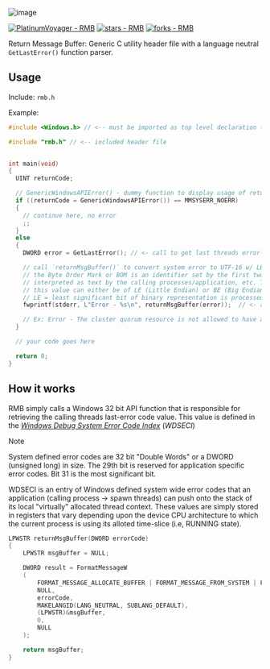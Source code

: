 ![image](https://github.com/PlatinumVoyager/RMB/assets/116006542/91315e15-e29a-4a91-beda-c992450b2375)

[![PlatinumVoyager - RMB](https://img.shields.io/static/v1?label=PlatinumVoyager&message=RMB&color=blue&logo=github)](https://github.com/PlatinumVoyager/RMB "Go to GitHub repo")
[![stars - RMB](https://img.shields.io/github/stars/PlatinumVoyager/RMB?style=social)](https://github.com/PlatinumVoyager/RMB)
[![forks - RMB](https://img.shields.io/github/forks/PlatinumVoyager/RMB?style=social)](https://github.com/PlatinumVoyager/RMB)

Return Message Buffer: Generic C utility header file with a language neutral `GetLastError()` function parser.

## Usage
Include: `rmb.h`

Example: 
```c 
#include <Windows.h> // <-- must be imported as top level declaration (topmost header file)

#include "rmb.h" // <-- included header file


int main(void)
{
  UINT returnCode;

  // GenericWindowsAPIError() - dummy function to display usage of returnMsgBuffer()
  if ((returnCode = GenericWindowsAPIError()) == MMSYSERR_NOERR)
  {
    // continue here, no error
    ;;
  }
  else
  {
    DWORD error = GetLastError(); // <- call to get last threads error-code value

    // call `returnMsgBuffer()` to convert system error to UTF-16 w/ LE BOM (Byte order Mark)
    // the Byte Order Mark or BOM is an identifier set by the first two bytes in a data stream that is to be
    // interpreted as text by the calling processes/application, etc. The BOM defines the endian value of the data stream.
    // this value can either be of LE (Little Endian) or BE (Big Endian) variants.
    // LE = least significant bit of binary representation is processed first. BE = most significant bit of binary representation is processed first.
    fwprintf(stderr, L"Error - %s\n", returnMsgBuffer(error));  // <- a.k.a convert system bit error message to a human readable text string and print to standard out

    // Ex: Error - The cluster quorum resource is not allowed to have any dependencies.
  }

  // your code goes here

  return 0;
}
```

## How it works
RMB simply calls a Windows 32 bit API function that is responsible for retrieving the calling threads last-error code value. This value is defined in the 
<a href="https://learn.microsoft.com/en-us/windows/win32/debug/system-error-codes#system-error-codes"><i>Windows Debug System Error Code Index</i></a>
(*WDSECI*)

> [!NOTE]
System defined error codes are 32 bit "Double Words" or a DWORD (unsigned long) in size. The 29th bit is reserved for application specific error codes. Bit 31 is the most significant bit.

WDSECI is an entry of Windows defined system wide error codes that an application (calling process -> spawn threads) can push onto the stack of its local "virtually" allocated thread context. These values are simply stored in registers that vary depending upon the device CPU architecture to which the current process is using its alloted time-slice (i.e, RUNNING state).


```c
LPWSTR returnMsgBuffer(DWORD errorCode)
{
    LPWSTR msgBuffer = NULL;

    DWORD result = FormatMessageW
    (
        FORMAT_MESSAGE_ALLOCATE_BUFFER | FORMAT_MESSAGE_FROM_SYSTEM | FORMAT_MESSAGE_IGNORE_INSERTS,
        NULL,
        errorCode,
        MAKELANGID(LANG_NEUTRAL, SUBLANG_DEFAULT),
        (LPWSTR)&msgBuffer,
        0,
        NULL
    );

    return msgBuffer;
}
```

